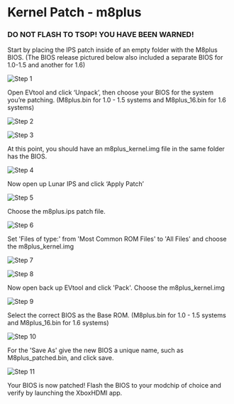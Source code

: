 # Kernel Patch - m8plus

### DO NOT FLASH TO TSOP! YOU HAVE BEEN WARNED!

Start by placing the IPS patch inside of an empty folder with the M8plus BIOS. (The BIOS release pictured below also included a separate BIOS for 1.0-1.5 and another for 1.6)

![Step 1](https://github.com/MakeMHz/xbox-hdmi/raw/master/manual/images/patch/m8plus_patch_1.png)

Open EVtool and click ‘Unpack’, then choose your BIOS for the system you’re patching. (M8plus.bin for 1.0 - 1.5 systems and M8plus_16.bin for 1.6 systems)

![Step 2](https://github.com/MakeMHz/xbox-hdmi/raw/master/manual/images/patch/m8plus_patch_2.png)

![Step 3](https://github.com/MakeMHz/xbox-hdmi/raw/master/manual/images/patch/m8plus_patch_3.png)

At this point, you should have an m8plus_kernel.img file in the same folder has the BIOS.

![Step 4](https://github.com/MakeMHz/xbox-hdmi/raw/master/manual/images/patch/m8plus_patch_4.png)

Now open up Lunar IPS and click ‘Apply Patch’

![Step 5](https://github.com/MakeMHz/xbox-hdmi/raw/master/manual/images/patch/m8plus_patch_5.png)

Choose the m8plus.ips patch file. 

![Step 6](https://github.com/MakeMHz/xbox-hdmi/raw/master/manual/images/patch/m8plus_patch_6.png)

Set 'Files of type:' from 'Most Common ROM Files' to 'All Files' and choose the m8plus_kernel.img

![Step 7](https://github.com/MakeMHz/xbox-hdmi/raw/master/manual/images/patch/m8plus_patch_7.png)

![Step 8](https://github.com/MakeMHz/xbox-hdmi/raw/master/manual/images/patch/m8plus_patch_8.png)

Now open back up EVtool and click 'Pack'. Choose the m8plus_kernel.img

![Step 9](https://github.com/MakeMHz/xbox-hdmi/raw/master/manual/images/patch/m8plus_patch_9.png)

Select the correct BIOS as the Base ROM. (M8plus.bin for 1.0 - 1.5 systems and M8plus_16.bin for 1.6 systems)

![Step 10](https://github.com/MakeMHz/xbox-hdmi/raw/master/manual/images/patch/m8plus_patch_10.png)

For the 'Save As' give the new BIOS a unique name, such as M8plus_patched.bin, and click save.

![Step 11](https://github.com/MakeMHz/xbox-hdmi/raw/master/manual/images/patch/m8plus_patch_11.png)

Your BIOS is now patched! Flash the BIOS to your modchip of choice and verify by launching the XboxHDMI app.
